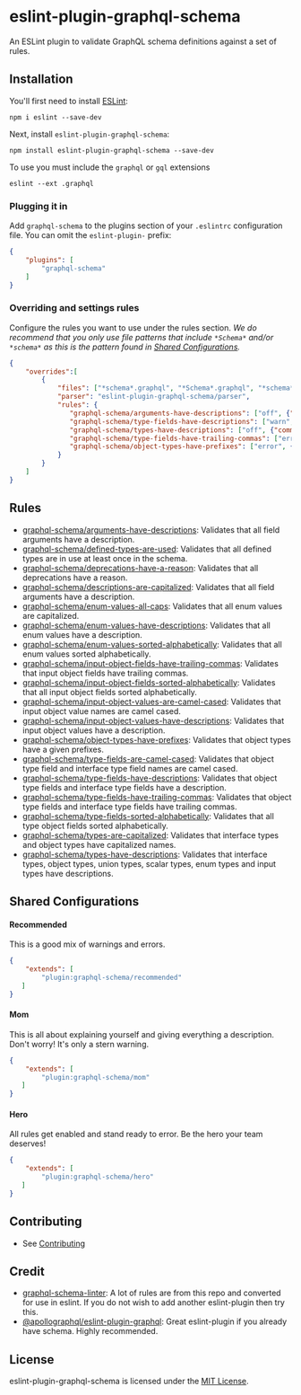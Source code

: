 # eslint-plugin-graphql-schema

An ESLint plugin to validate GraphQL schema definitions against a set of rules.

## Installation

You'll first need to install [ESLint](http://eslint.org):

```
npm i eslint --save-dev
```

Next, install `eslint-plugin-graphql-schema`:

```
npm install eslint-plugin-graphql-schema --save-dev
```

To use you must include the `graphql` or `gql` extensions  
```
eslint --ext .graphql
```
### Plugging it in

Add `graphql-schema` to the plugins section of your `.eslintrc` configuration file. You can omit the `eslint-plugin-` prefix:

```json
{
    "plugins": [
        "graphql-schema"
    ]
}
```

### Overriding and settings rules
Configure the rules you want to use under the rules section. *We do recommend that you only use file
patterns that include `*Schema*` and/or `*schema*` as this is the pattern found in [Shared Configurations](#shared-configurations).*

```json
{
    "overrides":[
        {
            "files": ["*schema*.graphql", "*Schema*.graphql", "*schema*.gql", "*Schema*.gql"],
            "parser": "eslint-plugin-graphql-schema/parser",
            "rules": {
               "graphql-schema/arguments-have-descriptions": ["off", {"commentDescriptions": false}],
               "graphql-schema/type-fields-have-descriptions": ["warn", {"commentDescriptions": false}],
               "graphql-schema/types-have-descriptions": ["off", {"commentDescriptions": false}],
               "graphql-schema/type-fields-have-trailing-commas": ["error", "never"],
               "graphql-schema/object-types-have-prefixes": ["error", {"prefixes": ["Org"]}]
            }
        }
    ]
}
```

## Rules

* [graphql-schema/arguments-have-descriptions](docs/rules/arguments-have-descriptions.md): Validates that all field arguments have a description.
* [graphql-schema/defined-types-are-used](docs/rules/defined-types-are-used.md): Validates that all defined types are in use at least once in the schema.
* [graphql-schema/deprecations-have-a-reason](docs/rules/deprecations-have-a-reason.md): Validates that all deprecations have a reason.
* [graphql-schema/descriptions-are-capitalized](docs/rules/descriptions-are-capitalized.md): Validates that all field arguments have a description.
* [graphql-schema/enum-values-all-caps](docs/rules/enum-values-all-caps.md): Validates that all enum values are capitalized.
* [graphql-schema/enum-values-have-descriptions](docs/rules/enum-values-have-descriptions.md): Validates that all enum values have a description. 
* [graphql-schema/enum-values-sorted-alphabetically](docs/rules/enum-values-sorted-alphabetically.md): Validates that all enum values sorted alphabetically.
* [graphql-schema/input-object-fields-have-trailing-commas](docs/rules/input-object-fields-have-trailing-commas.md): Validates that input object fields have trailing commas.
* [graphql-schema/input-object-fields-sorted-alphabetically](docs/rules/input-object-fields-sorted-alphabetically.md): Validates that all input object fields sorted alphabetically. 
* [graphql-schema/input-object-values-are-camel-cased](docs/rules/input-object-values-are-camel-cased.md): Validates  that input object value names are camel cased.
* [graphql-schema/input-object-values-have-descriptions](docs/rules/input-object-values-have-descriptions.md): Validates that input object values have a description.
* [graphql-schema/object-types-have-prefixes](docs/rules/object-types-have-prefixes.md): Validates that object types have a given prefixes.
* [graphql-schema/type-fields-are-camel-cased](docs/rules/type-fields-are-camel-cased.md): Validates that object type field and interface type field names are camel cased.
* [graphql-schema/type-fields-have-descriptions](docs/rules/type-fields-have-descriptions.md): Validates that object type fields and interface type fields have a description.
* [graphql-schema/type-fields-have-trailing-commas](docs/rules/type-fields-have-trailing-commas.md): Validates that object type fields and interface type fields have trailing commas.
* [graphql-schema/type-fields-sorted-alphabetically](docs/rules/type-fields-sorted-alphabetically.md): Validates  that all type object fields sorted alphabetically.
* [graphql-schema/types-are-capitalized](docs/rules/types-are-capitalized.md): Validates that interface types and object types have capitalized names.
* [graphql-schema/types-have-descriptions](docs/rules/types-have-descriptions.md): Validates that interface types, object types, union types, scalar types, enum types and input types have descriptions.

## Shared Configurations

#### Recommended

This is a good mix of warnings and errors.

```json
{
    "extends": [
        "plugin:graphql-schema/recommended"
   ]
}
```

#### Mom

This is all about explaining yourself and giving everything a description. Don't worry!
It's only a stern warning.

```json
{
    "extends": [
        "plugin:graphql-schema/mom"
   ]
}
```

#### Hero

All rules get enabled and stand ready to error. Be the hero your team deserves!

```json
{
    "extends": [
        "plugin:graphql-schema/hero"
   ]
}
```

## Contributing
 * See [Contributing](CONTRIBUTING.md)
                                                                                 
## Credit                                                                                 
 * [graphql-schema-linter](https://github.com/cjoudrey/graphql-schema-linter): A lot of rules are from this repo and converted for use in eslint. If you do not wish to add another eslint-plugin then try this.
 * [@apollographql/eslint-plugin-graphql](https://github.com/apollographql/eslint-plugin-graphql): Great eslint-plugin if you already have schema. Highly recommended.

## License
eslint-plugin-graphql-schema is licensed under the [MIT License](http://www.opensource.org/licenses/mit-license.php).

